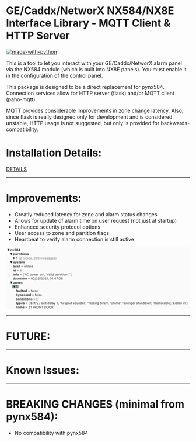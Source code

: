 GE/Caddx/NetworX NX584/NX8E Interface Library - MQTT Client & HTTP Server
=========================================================================


[![made-with-python](https://img.shields.io/badge/Made%20with-Python-1f425f.svg)](https://www.python.org/)

This is a tool to let you interact with your GE/Caddx/NetworX alarm panel via
the NX584 module (which is built into NX8E panels). You must enable it
in the configuration of the control panel. 

This package is designed to be a direct replacement for pynx584.
Connection services allow for HTTP server (flask) and/or MQTT client (paho-mqtt).

MQTT provides considerable improvements in zone change latency. Also, since flask is really designed only for development and is considered unstable, HTTP usage is not suggested, but only is provided for backwards-compatibility.

# Installation Details:

[DETAILS](DETAILS.md)

------------------------------------------------
# Improvements:

- Greatly reduced latency for zone and alarm status changes
- Allows for update of alarm time on user request (not just at startup)
- Enhanced security protocol options
- User access to zone and partition flags
- Heartbeat to verify alarm connection is still active

![Screenshot](images/caddxmqtt.jpg)

------------------------------------------------
# FUTURE:


------------------------------------------------
# Known Issues:


------------------------------------------------

# BREAKING CHANGES (minimal from pynx584):

- No compatibility with pynx584

